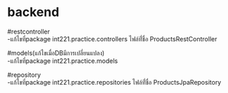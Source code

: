 # backend

#restcontroller \
   -แก้ไขที่package int221.practice.controllers ไฟล์ที่่ชื่อ ProductsRestController 
   
#models(แก้ไขเมื่อDBมีการเปลี่ยนแปลง)\
   -แก้ไขที่package int221.practice.models 

#repository\
  -แก้ไขที่package int221.practice.repositories ไฟล์ที่่ชื่อ ProductsJpaRepository
